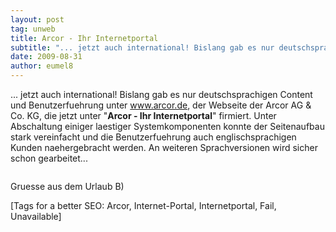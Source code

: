 ```yaml
---
layout: post
tag: unweb
title: Arcor - Ihr Internetportal
subtitle: "... jetzt auch international! Bislang gab es nur deutschsprachigen Content und Benutzerfuehrung unter www.arcor.de, der Webseite der Arcor AG &amp; Co. KG, die jetzt unter Arcor - Ihr Internetportal firmiert. "
date: 2009-08-31
author: eumel8
---
```


... jetzt auch international! Bislang gab es nur deutschsprachigen Content und Benutzerfuehrung unter www.arcor.de, der Webseite der Arcor AG &amp; Co. KG, die jetzt unter "<b>Arcor - Ihr Internetportal</b>" firmiert. Unter Abschaltung einiger laestiger Systemkomponenten konnte der Seitenaufbau stark vereinfacht und die Benutzerfuehrung auch englischsprachigen Kunden naehergebracht werden. An weiteren Sprachversionen wird sicher schon gearbeitet...

<div class="image_block"><img src="http://blog.eumelnet.de/blogs/media/blogs/blog/unweb/ARCOR_UM.jpg" alt="" title="" /></div> 

Gruesse aus dem Urlaub B)

[Tags for a better SEO: 
Arcor, Internet-Portal, Internetportal, Fail, Unavailable]

